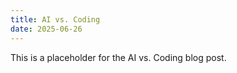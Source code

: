```yaml
---
title: AI vs. Coding
date: 2025-06-26
---
```


This is a placeholder for the AI vs. Coding blog post.